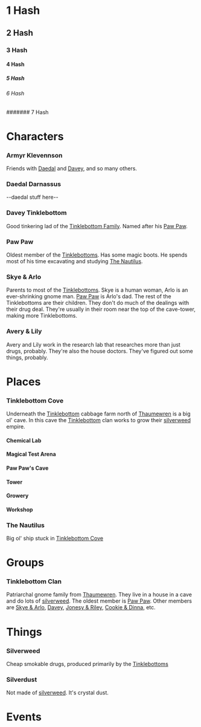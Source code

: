 # 1 Hash
## 2 Hash
### 3 Hash
#### 4 Hash
##### 5 Hash
###### 6 Hash
####### 7 Hash

# Characters
### Armyr Klevennson
Friends with [Daedal](#Deadal-Darnassus) and [Davey](#Davey-Tinklebottom), and so many others.

### Daedal Darnassus
--daedal stuff here--

### Davey Tinklebottom
Good tinkering lad of the [Tinklebottom Family](#Tinklebottom-Clan). Named after his [Paw Paw](#Paw-Paw).

### Paw Paw
Oldest member of the [Tinklebottoms](#Tinklebottom-Clan). Has some magic boots. He spends most of his time excavating and studying [The Nautilus](#The-Nautilus).

### Skye &amp; Arlo
Parents to most of the [Tinklebottoms](#Tinklebottom-Clan). Skye is a human woman, Arlo is an ever-shrinking gnome man. [Paw Paw](#Paw-Paw) is Arlo's dad. The rest of the Tinklebottoms are their children. They don't do much of the dealings with their drug deal. They're usually in their room near the top of the cave-tower, making more Tinklebottoms.

### Avery &amp; Lily
Avery and Lily work in the research lab that researches more than just drugs, probably. They're also the house doctors. They've figured out some things, probably.

# Places
### Tinklebottom Cove
Underneath the [Tinklebottom](#Tinklebottom-Clan) cabbage farm north of [Thaumewren](#Thaumewren) is a big ol' cave.
In this cave the [Tinklebottom](#Tinklebottom-Clan) clan works to grow their [silverweed](#Silverweed) empire.
#### Chemical Lab
#### Magical Test Arena
#### Paw Paw's Cave
#### Tower
#### Growery
#### Workshop

### The Nautilus
Big ol' ship stuck in [Tinklebottom Cove](#Tinklebottom-Cove)

# Groups
### Tinklebottom Clan
Patriarchal gnome family from [Thaumewren](#Thaumewren). They live in a house in a cave and do lots of [silverweed](#Silverweed).
The oldest member is [Paw Paw](#Paw-Paw).
Other members are [Skye & Arlo](#Skye-&amp;-Arlo), [Davey](#Davey-Tinklebottom), [Jonesy & Riley](Jonesy-&amp;-Riley), [Cookie & Dinna](#Cookie-&amp;-Dinna), etc.

# Things
### Silverweed
Cheap smokable drugs, produced primarily by the [Tinklebottoms](#Tinklebottom-Clan)

### Silverdust
Not made of [silverweed](#Silverweed). It's crystal dust.


###


# Events
